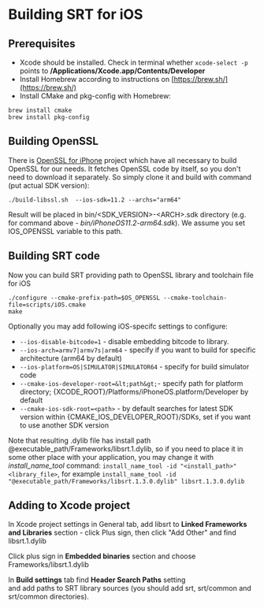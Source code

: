 # Building SRT for iOS

## Prerequisites
* Xcode should be installed. Check in terminal whether `xcode-select -p` points to **/Applications/Xcode.app/Contents/Developer** 
* Install Homebrew according to instructions on [https://brew.sh/](https://brew.sh/)
* Install CMake and pkg-config with Homebrew:
```
brew install cmake
brew install pkg-config
```

## Building OpenSSL
There is [OpenSSL for iPhone](https://github.com/x2on/OpenSSL-for-iPhone) project which have all necessary to build OpenSSL for our needs. It fetches OpenSSL code by itself, so you don't need to download it separately. So simply clone it and build with command (put actual SDK version):
```
./build-libssl.sh  --ios-sdk=11.2 --archs="arm64"
```

Result will be placed in bin/&lt;SDK_VERSION&gt;-&lt;ARCH&gt;.sdk directory (e.g. for command above - *bin/iPhoneOS11.2-arm64.sdk*). We assume you set IOS_OPENSSL variable to this path. 


## Building SRT code
Now you can build SRT providing path to OpenSSL library and toolchain file for iOS

```
./configure --cmake-prefix-path=$OS_OPENSSL --cmake-toolchain-file=scripts/iOS.cmake
make
```

Optionally you may add following iOS-specifc settings to configure:

* `--ios-disable-bitcode=1` - disable embedding bitcode to library. 
* `--ios-arch=armv7|armv7s|arm64` - specify if you want to build for specific architecture (arm64 by default) 
* `--ios-platform=OS|SIMULATOR|SIMULATOR64` - specify for build simulator code 
* `--cmake-ios-developer-root=&lt;path&gt;`- specify path for platform directory; {XCODE_ROOT}/Platforms/iPhoneOS.platform/Developer by default 
* `--cmake-ios-sdk-root=<path>` - by default searches for latest SDK version within {CMAKE_IOS_DEVELOPER_ROOT}/SDKs, set if you want to use another SDK version

Note that resulting .dylib file has install path @executable_path/Frameworks/libsrt.1.dylib, so if you need to place it in some other place with your application, you may change it with *install_name_tool* command: ``install_name_tool -id "<install_path>" <library_file>``, for example ``install_name_tool -id "@executable_path/Frameworks/libsrt.1.3.0.dylib" libsrt.1.3.0.dylib``

## Adding to Xcode project
In Xcode project settings in General tab, add libsrt to **Linked Frameworks and Libraries** section - click Plus sign, then click "Add Other" and find libsrt.1.dylib

Click plus sign in **Embedded binaries** section and choose Frameworks/libsrt.1.dylib

In **Build settings** tab find **Header Search Paths** setting  
and add paths to SRT library sources (you should add srt, srt/common and srt/common directories). 
 

